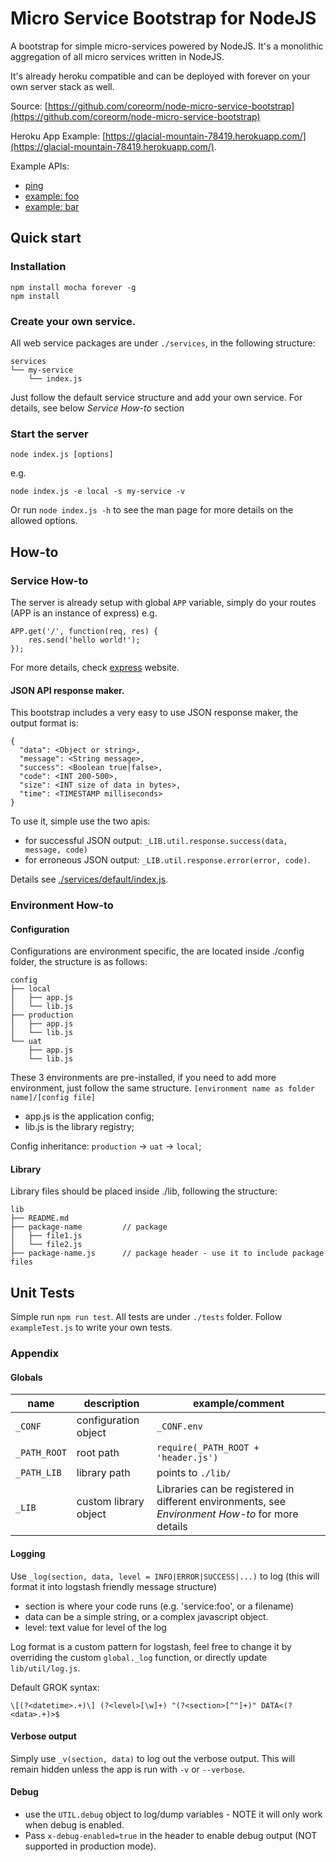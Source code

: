 # Micro Service Bootstrap for NodeJS

A bootstrap for simple micro-services powered by NodeJS. It's a monolithic aggregation of all micro services written in NodeJS. 

It's already heroku compatible and can be deployed with forever on your own server stack as well.

Source: [https://github.com/coreorm/node-micro-service-bootstrap](https://github.com/coreorm/node-micro-service-bootstrap)

Heroku App Example: [https://glacial-mountain-78419.herokuapp.com/](https://glacial-mountain-78419.herokuapp.com/).

Example APIs:
- [ping](https://glacial-mountain-78419.herokuapp.com/ping)
- [example: foo](https://glacial-mountain-78419.herokuapp.com/example/foo)
- [example: bar](https://glacial-mountain-78419.herokuapp.com/example/bar)

## Quick start

### Installation

```
npm install mocha forever -g
npm install
```


### Create your own service.

All web service packages are under `./services`, in the following structure:

```
services
└── my-service
    └── index.js
```

Just follow the default service structure and add your own service. For details, see below *Service How-to* section

### Start the server

`node index.js [options]`

e.g.
```
node index.js -e local -s my-service -v
```

Or run `node index.js -h` to see the man page for more details on the allowed options.


## How-to

### Service How-to 

The server is already setup with global `APP` variable, simply do your routes (APP is an instance of express) e.g.

```
APP.get('/', function(req, res) {
    res.send('hello world!');
});
```
For more details, check [express](https://expressjs.com/) website.

#### JSON API response maker.

This bootstrap includes a very easy to use JSON response maker, the output format is: 
```
{
  "data": <Object or string>,
  "message": <String message>,
  "success": <Boolean true|false>,
  "code": <INT 200-500>,
  "size": <INT size of data in bytes>,
  "time": <TIMESTAMP milliseconds>
}
```

To use it, simple use the two apis: 
- for successful JSON output: `_LIB.util.response.success(data, message, code)`
- for erroneous JSON output: `_LIB.util.response.error(error, code)`.

Details see [./services/default/index.js](https://github.com/coreorm/node-micro-service-bootstrap/blob/master/services/default/index.js#L52).

### Environment How-to

#### Configuration

Configurations are environment specific, the are located inside ./config folder, the structure is as follows:

```
config
├── local
│   ├── app.js
│   └── lib.js
├── production
│   ├── app.js
│   └── lib.js
└── uat
    ├── app.js
    └── lib.js
```

These 3 environments are pre-installed, if you need to add more environment, just follow the same structure. `[environment name as folder name]/[config file]`
- app.js is the application config;
- lib.js is the library registry;

Config inheritance: `production` -> `uat` -> `local`;

#### Library

Library files should be placed inside ./lib, following the structure:

```
lib
├── README.md
├── package-name         // package
│   ├── file1.js
│   └── file2.js
├── package-name.js      // package header - use it to include package files
```



## Unit Tests

Simple run `npm run test`. All tests are under `./tests` folder. Follow `exampleTest.js` to write your own tests.


### Appendix

#### Globals

| name | description | example/comment |
|---|---|---|
| `_CONF` | configuration object | `_CONF.env` |
|`_PATH_ROOT`|root path| `require(_PATH_ROOT + 'header.js')` |
|`_PATH_LIB`|library path| points to `./lib/` |
| `_LIB` | custom library object | Libraries can be registered in different environments, see *Environment How-to* for more details |

#### Logging

Use `_log(section, data, level = INFO|ERROR|SUCCESS|...)` to log (this will format it into logstash friendly message structure) 
- section is where your code runs (e.g. 'service:foo', or a filename)
- data can be a simple string, or a complex javascript object.
- level: text value for level of the log

Log format is a custom pattern for logstash, feel free to change it by overriding the custom `global._log` function, or directly update `lib/util/log.js`.

Default GROK syntax: 
```
\[(?<datetime>.+)\] (?<level>[\w]+) "(?<section>[^"]+)" DATA<(?<data>.+)>$
```

#### Verbose output

Simply use `_v(section, data)` to log out the verbose output. This will remain hidden unless the app is run with `-v` or `--verbose`.


#### Debug

- use the `UTIL.debug` object to log/dump variables - NOTE it will only work when debug is enabled.
- Pass `x-debug-enabled=true` in the header to enable debug output (NOT supported in production mode). 

